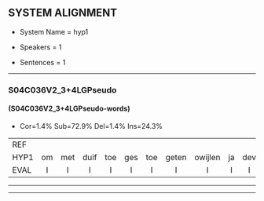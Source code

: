 
## SYSTEM ALIGNMENT

- System Name = hyp1

- Speakers = 1

- Sentences = 1

---

### S04C036V2_3+4LGPseudo

#### (S04C036V2_3+4LGPseudo-words)

- Cor=1.4%	Sub=72.9%	Del=1.4%	Ins=24.3%

|  |  |  |  |  |  |  |  |  |  |  |  |  |  |  |  |  |  |  |  |  |  |  |  |  |  |  |  |  |  |  |  |  |  |  |  |  |  |  |  |  |  |  |  |  |  |  |  |  |  |  |  |  |  |  |  |  |  |  |  |  |  |  |  |  |  |  |  |  |  |  |
|:--- |:---:|:---:|:---:|:---:|:---:|:---:|:---:|:---:|:---:|:---:|:---:|:---:|:---:|:---:|:---:|:---:|:---:|:---:|:---:|:---:|:---:|:---:|:---:|:---:|:---:|:---:|:---:|:---:|:---:|:---:|:---:|:---:|:---:|:---:|:---:|:---:|:---:|:---:|:---:|:---:|:---:|:---:|:---:|:---:|:---:|:---:|:---:|:---:|:---:|:---:|:---:|:---:|:---:|:---:|:---:|:---:|:---:|:---:|:---:|:---:|:---:|:---:|:---:|:---:|:---:|:---:|:---:|:---:|:---:|:---:|
| REF |  |  |  |  |  |  |  |  |  |  |  |  |  |  |  |  |  | ometuif | toejietsen | * | oonwijlen | jattesiet | * | nurudien | stoenydaas | * | deuveltek | juitonie | gevijdel | sidowaan | spekkeraai | wachteniek | verpierik | nappegreeuw | * | * | mantaroen | * | schielendaspen | crobeklunker | kabbestepen | * | * | verwarig | ooiebiekje | * | fandelig | * | jalekrewen | smoralij | zeekvlachine | * | kanaroe | toineetlijgen | meitsegrok | kantelogsten | ondermind | * | choporatie | zennebral | ijraspangen | blottenduuf | girdofhaalder | tobbermoeit | poentalschouden | havedil | verbrakkertje | * | gerauwejaak | hapeneren |
| HYP1 | om | met | duif | toe | ges | toe | geten | owijlen | ja | dev | siet | nuer | udien | stoen | nidas | das | develv | tik | je | ton | ni | gevedel | ciduanv | spikerai | wartenik | verpirk | nabeel | aner | mandaron | scilndan | schelendaspin | kro | bulunker | kabustepen | verwarrig | oi | boek | o | bik | ja | van | delisc | jalkjalkriben | smorali | zekvlagzior | kmnaar | hoe | toe | neetliggen | metig | ook | kantel | nogten | ondermint | quoperati | zinet | bral | er | raspangan | brofvin | dins | geerdofalder | tober | mud | dundelsshaen | havedil |  | verpregurtu | groujak | eern |
| EVAL | I | I | I | I | I | I | I | I | I | I | I | I | I | I | I | I | I | S | S | S | S | S | S | S | S | S | S | S | S | S | S | S | S | S | S | S | S | S | S | S | S | S | S | S | S | S | S | S | S | S | S | S | S | S | S | S | S | S | S | S | S | S | S | S | S |  | D | S | S | S |
---

---
